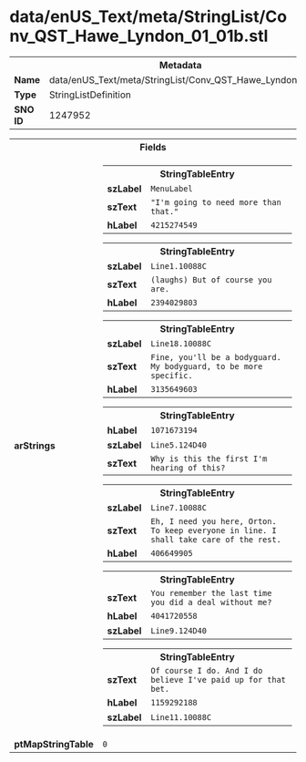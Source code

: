 <h1>data/enUS_Text/meta/StringList/Conv_QST_Hawe_Lyndon_01_01b.stl</h1><table><tr><th colspan="100%">Metadata</th></tr><tr><td><b>Name</b></td><td>data/enUS_Text/meta/StringList/Conv_QST_Hawe_Lyndon_01_01b.stl</td></tr><tr><td><b>Type</b></td><td>StringListDefinition</td></tr><tr><td><b>SNO ID</b></td><td>1247952</td></tr></table>

<table><tr><th colspan="100%">Fields</th></tr><tr><td><b>arStrings</b></td><td><table><tr><th colspan="100%">StringTableEntry</th></tr><tr><td><b>szLabel</b></td><td><code>MenuLabel</code></td></tr><tr><td><b>szText</b></td><td><code>"I'm going to need more than that."</code></td></tr><tr><td><b>hLabel</b></td><td><code>4215274549</code></td></tr></table>


<table><tr><th colspan="100%">StringTableEntry</th></tr><tr><td><b>szLabel</b></td><td><code>Line1.10088C</code></td></tr><tr><td><b>szText</b></td><td><code>(laughs) But of course you are.</code></td></tr><tr><td><b>hLabel</b></td><td><code>2394029803</code></td></tr></table>


<table><tr><th colspan="100%">StringTableEntry</th></tr><tr><td><b>szLabel</b></td><td><code>Line18.10088C</code></td></tr><tr><td><b>szText</b></td><td><code>Fine, you'll be a bodyguard. My bodyguard, to be more specific.</code></td></tr><tr><td><b>hLabel</b></td><td><code>3135649603</code></td></tr></table>


<table><tr><th colspan="100%">StringTableEntry</th></tr><tr><td><b>hLabel</b></td><td><code>1071673194</code></td></tr><tr><td><b>szLabel</b></td><td><code>Line5.124D40</code></td></tr><tr><td><b>szText</b></td><td><code>Why is this the first I'm hearing of this?</code></td></tr></table>


<table><tr><th colspan="100%">StringTableEntry</th></tr><tr><td><b>szLabel</b></td><td><code>Line7.10088C</code></td></tr><tr><td><b>szText</b></td><td><code>Eh, I need you here, Orton. To keep everyone in line. I shall take care of the rest.</code></td></tr><tr><td><b>hLabel</b></td><td><code>406649905</code></td></tr></table>


<table><tr><th colspan="100%">StringTableEntry</th></tr><tr><td><b>szText</b></td><td><code>You remember the last time you did a deal without me?</code></td></tr><tr><td><b>hLabel</b></td><td><code>4041720558</code></td></tr><tr><td><b>szLabel</b></td><td><code>Line9.124D40</code></td></tr></table>


<table><tr><th colspan="100%">StringTableEntry</th></tr><tr><td><b>szText</b></td><td><code>Of course I do. And I do believe I've paid up for that bet.</code></td></tr><tr><td><b>hLabel</b></td><td><code>1159292188</code></td></tr><tr><td><b>szLabel</b></td><td><code>Line11.10088C</code></td></tr></table>


</td></tr><tr><td><b>ptMapStringTable</b></td><td><code>0</code></td></tr></table>

